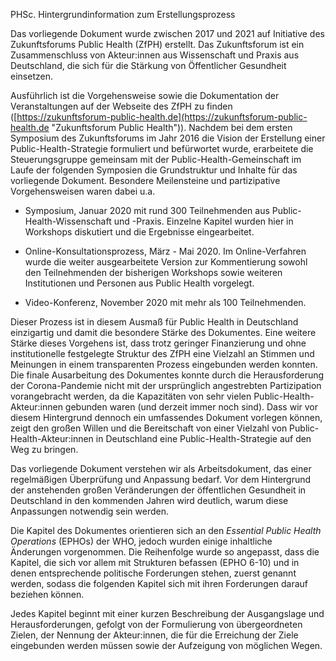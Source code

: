 PHSc. Hintergrundinformation zum Erstellungsprozess

Das vorliegende Dokument wurde zwischen 2017 und 2021 auf Initiative des
Zukunftsforums Public Health (ZfPH) erstellt. Das Zukunftsforum ist ein
Zusammenschluss von Akteur:innen aus Wissenschaft und Praxis aus
Deutschland, die sich für die Stärkung von Öffentlicher Gesundheit
einsetzen.

Ausführlich ist die Vorgehensweise sowie die Dokumentation der
Veranstaltungen auf der Webseite des ZfPH zu finden
([https://zukunftsforum-public-health.de](https://zukunftsforum-public-health.de "Zukunftsforum Public Health")).
Nachdem bei dem ersten Symposium des Zukunftsforums im Jahr 2016 die
Vision der Erstellung einer Public-Health-Strategie formuliert und
befürwortet wurde, erarbeitete die Steuerungsgruppe gemeinsam mit der
Public-Health-Gemeinschaft im Laufe der folgenden Symposien die
Grundstruktur und Inhalte für das vorliegende Dokument. Besondere
Meilensteine und partizipative Vorgehensweisen waren dabei u.a.

-   Symposium, Januar 2020 mit rund 300 Teilnehmenden aus
    Public-Health-Wissenschaft und -Praxis. Einzelne Kapitel wurden hier
    in Workshops diskutiert und die Ergebnisse eingearbeitet.

-   Online-Konsultationsprozess, März - Mai 2020. Im Online-Verfahren
    wurde die weiter ausgearbeitete Version zur Kommentierung sowohl den
    Teilnehmenden der bisherigen Workshops sowie weiteren Institutionen
    und Personen aus Public Health vorgelegt.

-   Video-Konferenz, November 2020 mit mehr als 100 Teilnehmenden.

Dieser Prozess ist in diesem Ausmaß für Public Health in Deutschland
einzigartig und damit die besondere Stärke des Dokumentes. Eine weitere
Stärke dieses Vorgehens ist, dass trotz geringer Finanzierung und ohne
institutionelle festgelegte Struktur des ZfPH eine Vielzahl an Stimmen
und Meinungen in einem transparenten Prozess eingebunden werden konnten.
Die finale Ausarbeitung des Dokumentes konnte durch die Herausforderung
der Corona-Pandemie nicht mit der ursprünglich angestrebten
Partizipation vorangebracht werden, da die Kapazitäten von sehr vielen
Public-Health-Akteur:innen gebunden waren (und derzeit immer noch sind).
Dass wir vor diesem Hintergrund dennoch ein umfassendes Dokument
vorlegen können, zeigt den großen Willen und die Bereitschaft von einer
Vielzahl von Public-Health-Akteur:innen in Deutschland eine
Public-Health-Strategie auf den Weg zu bringen.

Das vorliegende Dokument verstehen wir als Arbeitsdokument, das einer
regelmäßigen Überprüfung und Anpassung bedarf. Vor dem Hintergrund der
anstehenden großen Veränderungen der öffentlichen Gesundheit in
Deutschland in den kommenden Jahren wird deutlich, warum diese
Anpassungen notwendig sein werden.

Die Kapitel des Dokumentes orientieren sich an den *Essential Public
Health Operations* (EPHOs) der WHO, jedoch wurden einige inhaltliche
Änderungen vorgenommen. Die Reihenfolge wurde so angepasst, dass die
Kapitel, die sich vor allem mit Strukturen befassen (EPHO 6-10) und in
denen entsprechende politische Forderungen stehen, zuerst genannt
werden, sodass die folgenden Kapitel sich mit ihren Forderungen darauf
beziehen können.

Jedes Kapitel beginnt mit einer kurzen Beschreibung der Ausgangslage und
Herausforderungen, gefolgt von der Formulierung von übergeordneten
Zielen, der Nennung der Akteur:innen, die für die Erreichung der Ziele
eingebunden werden müssen sowie der Aufzeigung von möglichen Wegen.
